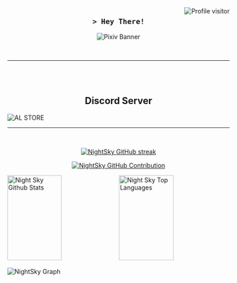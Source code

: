 <a href="https://komarev.com/ghpvc/?username=NightSky13000">
  <img align="right" src="https://komarev.com/ghpvc/?username=NightSky13000&label=Visitors&color=0e75b6&style=flat" alt="Profile visitor" />
</a>

<!-- Intro  -->
<h3 align="center">
        <samp>&gt; Hey There!
        </samp>

</h3>

<p align="center">
        <img src="https://github.com/NightSky13000/NightSky13000/assets/101979092/39cf5a47-1b21-429e-8f54-80644d1080cb" alt="Pixiv Banner">
    </p>

</p>

<br/>
<hr/>
<br/>


<br/>
<h2 align="center">Discord Server</h2>

<img align="center" src="https://discordapp.com/api/guilds/936105444538187797/widget.png?style=banner2" alt="AL STORE"/>

<br/>
<hr/>
<br/>

<p align="center">
  <a href="https://github.com/NightSky13000">
    <img src="https://github-readme-streak-stats.herokuapp.com/?user=NightSky13000&theme=radical&border=7F3FBF&background=0D1117" alt="NightSky GitHub streak"/>
  </a>
</p>

<p align="center">
  <a href="https://github.com/NightSky13000">
    <img src="https://github-profile-summary-cards.vercel.app/api/cards/profile-details?username=NightSky13000&theme=radical" alt="NightSky GitHub Contribution"/>
  </a>
</p>

<a> 
    <a href="https://github.com/NightSky13000"><img alt="Night Sky Github Stats" src="https://denvercoder1-github-readme-stats.vercel.app/api?username=NightSky13000&show_icons=true&count_private=true&theme=react&border_color=7F3FBF&bg_color=0D1117&title_color=F85D7F&icon_color=F8D866" height="192px" width="49.5%"/></a>
  <a href="https://github.com/NightSky13000"><img alt="Night Sky Top Languages" src="https://denvercoder1-github-readme-stats.vercel.app/api/top-langs/?username=NightSky13000&langs_count=8&layout=compact&theme=react&border_color=7F3FBF&bg_color=0D1117&title_color=F85D7F&icon_color=F8D866" height="192px" width="49.5%"/></a>
  <br/>
</a>


![NightSky Graph](https://github-readme-activity-graph.vercel.app/graph?username=NightSky13000&custom_title=Night%20Sky%20GitHub%20Activity%20Graph&bg_color=0D1117&color=7F3FBF&line=7F3FBF&point=7F3FBF&area_color=FFFFFF&title_color=FFFFFF&area=true)
